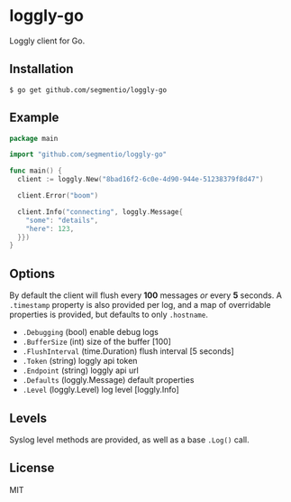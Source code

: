 # loggly-go

  Loggly client for Go.

## Installation

    $ go get github.com/segmentio/loggly-go

## Example

```go
package main

import "github.com/segmentio/loggly-go"

func main() {
  client := loggly.New("8bad16f2-6c0e-4d90-944e-51238379f8d47")

  client.Error("boom")

  client.Info("connecting", loggly.Message{
    "some": "details",
    "here": 123,
  }})
}
```

## Options

  By default the client will flush every __100__ messages _or_ every __5__ seconds. A `.timestamp` property is also provided per log, and a map of overridable properties is provided, but defaults to only `.hostname`.

 - `.Debugging` (bool) enable debug logs
 - `.BufferSize` (int) size of the buffer [100]
 - `.FlushInterval` (time.Duration) flush interval [5 seconds]
 - `.Token` (string) loggly api token
 - `.Endpoint` (string) loggly api url
 - `.Defaults` (loggly.Message) default properties
 - `.Level` (loggly.Level) log level [loggly.Info]

## Levels

 Syslog level methods are provided, as well
 as a base `.Log()` call.

## License

 MIT
